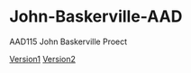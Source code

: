 John-Baskerville-AAD
====================


AAD115 John Baskerville Proect

[Version1](http://scott-mcnab.github.io/John-Baskerville-AAD/version1.html)
[Version2](http://scott-mcnab.github.io/John-Baskerville-AAD/version2.html)
